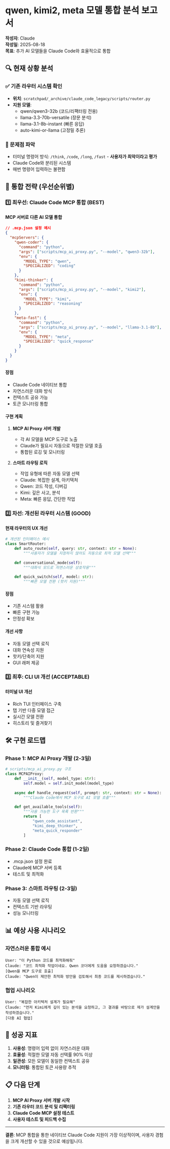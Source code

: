 # qwen, kimi2, meta 모델 통합 분석 보고서

**작성자**: Claude  
**작성일**: 2025-08-18  
**목표**: 추가 AI 모델들을 Claude Code와 효율적으로 통합

## 🔍 현재 상황 분석

### ✅ 기존 라우터 시스템 확인
- **위치**: `scratchpad/_archive/claude_code_legacy/scripts/router.py`
- **지원 모델**: 
  - qwen/qwen3-32b (코드/리팩터링 전용)
  - llama-3.3-70b-versatile (장문 분석)
  - llama-3.1-8b-instant (빠른 응답)
  - auto-kimi-or-llama (고정밀 추론)

### 🚨 문제점 파악
- 터미널 명령어 방식: `/think`, `/code`, `/long`, `/fast` - **사용자가 최악이라고 평가**
- Claude Code와 분리된 시스템
- 매번 명령어 입력하는 불편함

## 🎯 통합 전략 (우선순위별)

### 1️⃣ **최우선: Claude Code MCP 통합 (BEST)**

#### MCP 서버로 다른 AI 모델 통합
```json
// .mcp.json 설정 예시
{
  "mcpServers": {
    "qwen-coder": {
      "command": "python",
      "args": ["scripts/mcp_ai_proxy.py", "--model", "qwen3-32b"],
      "env": {
        "MODEL_TYPE": "qwen",
        "SPECIALIZED": "coding"
      }
    },
    "kimi-thinker": {
      "command": "python", 
      "args": ["scripts/mcp_ai_proxy.py", "--model", "kimi2"],
      "env": {
        "MODEL_TYPE": "kimi",
        "SPECIALIZED": "reasoning"
      }
    },
    "meta-fast": {
      "command": "python",
      "args": ["scripts/mcp_ai_proxy.py", "--model", "llama-3.1-8b"],
      "env": {
        "MODEL_TYPE": "meta", 
        "SPECIALIZED": "quick_response"
      }
    }
  }
}
```

#### 장점
- Claude Code 네이티브 통합
- 자연스러운 대화 방식
- 컨텍스트 공유 가능
- 토큰 모니터링 통합

#### 구현 계획
1. **MCP AI Proxy 서버 개발**
   - 각 AI 모델을 MCP 도구로 노출
   - Claude가 필요시 자동으로 적절한 모델 호출
   - 통합된 로깅 및 모니터링

2. **스마트 라우팅 로직**
   - 작업 유형에 따른 자동 모델 선택
   - Claude: 복잡한 설계, 아키텍처
   - Qwen: 코드 작성, 디버깅
   - Kimi: 깊은 사고, 분석
   - Meta: 빠른 응답, 간단한 작업

### 2️⃣ **차선: 개선된 라우터 시스템 (GOOD)**

#### 현재 라우터의 UX 개선
```python
# 개선된 인터페이스 예시
class SmartRouter:
    def auto_route(self, query: str, context: str = None):
        """사용자가 모델을 지정하지 않아도 자동으로 최적 모델 선택"""
        
    def conversational_mode(self):
        """대화식 모드로 자연스러운 상호작용"""
        
    def quick_switch(self, model: str):
        """빠른 모델 전환 (핫키 지원)"""
```

#### 장점
- 기존 시스템 활용
- 빠른 구현 가능
- 안정성 확보

#### 개선 사항
- 자동 모델 선택 로직
- 대화 연속성 지원
- 핫키/단축어 지원
- GUI 래퍼 제공

### 3️⃣ **최후: CLI UI 개선 (ACCEPTABLE)**

#### 터미널 UI 개선
- Rich TUI 인터페이스 구축
- 탭 기반 다중 모델 접근
- 실시간 모델 전환
- 히스토리 및 즐겨찾기

## 🛠️ 구현 로드맵

### Phase 1: MCP AI Proxy 개발 (2-3일)
```python
# scripts/mcp_ai_proxy.py 구조
class MCPAIProxy:
    def __init__(self, model_type: str):
        self.model = self.init_model(model_type)
        
    async def handle_request(self, prompt: str, context: str = None):
        """Claude Code에서 MCP 도구로 AI 모델 호출"""
        
    def get_available_tools(self):
        """사용 가능한 도구 목록 반환"""
        return [
            "qwen_code_assistant",
            "kimi_deep_thinker", 
            "meta_quick_responder"
        ]
```

### Phase 2: Claude Code 통합 (1-2일)
- .mcp.json 설정 완료
- Claude에 MCP 서버 등록
- 테스트 및 최적화

### Phase 3: 스마트 라우팅 (2-3일)
- 자동 모델 선택 로직
- 컨텍스트 기반 라우팅
- 성능 모니터링

## 📊 예상 사용 시나리오

### 자연스러운 통합 예시
```
User: "이 Python 코드를 최적화해줘"
Claude: "코드 최적화 작업이네요. Qwen 코더에게 도움을 요청하겠습니다."
[Qwen을 MCP 도구로 호출]
Claude: "Qwen이 제안한 최적화 방안을 검토해서 최종 코드를 제시하겠습니다."
```

### 협업 시나리오
```
User: "복잡한 아키텍처 설계가 필요해"
Claude: "먼저 Kimi에게 깊이 있는 분석을 요청하고, 그 결과를 바탕으로 제가 설계안을 작성하겠습니다."
[다중 AI 협업]
```

## 🎯 성공 지표

1. **사용성**: 명령어 입력 없이 자연스러운 대화
2. **효율성**: 적절한 모델 자동 선택률 90% 이상
3. **일관성**: 모든 모델이 동일한 컨텍스트 공유
4. **모니터링**: 통합된 토큰 사용량 추적

## 📋 다음 단계

1. **MCP AI Proxy 서버 개발 시작**
2. **기존 라우터 코드 분석 및 리팩터링**
3. **Claude Code MCP 설정 테스트**
4. **사용자 테스트 및 피드백 수집**

---

**결론**: MCP 통합을 통한 네이티브 Claude Code 지원이 가장 이상적이며, 사용자 경험을 크게 개선할 수 있을 것으로 예상됩니다.
